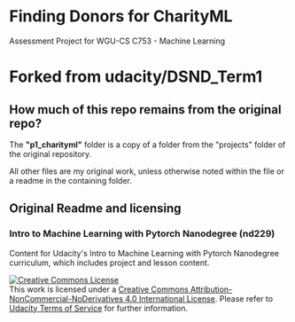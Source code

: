 # Finding Donors for CharityML

Assessment Project for WGU-CS C753 - Machine Learning

# Forked from udacity/DSND_Term1

## How much of this repo remains from the original repo?

The **"p1_charityml"** folder is a copy of a folder from the "projects" folder of the original repository.

All other files are my original work, unless otherwise noted within the file or a readme in the containing folder.

## Original Readme and licensing

### Intro to Machine Learning with Pytorch Nanodegree (nd229)

 Content for Udacity's Intro to Machine Learning with Pytorch Nanodegree curriculum, which includes project and lesson content.

 <a rel="license" href="http://creativecommons.org/licenses/by-nc-nd/4.0/"><img alt="Creative Commons License" style="border-width:0" src="https://i.creativecommons.org/l/by-nc-nd/4.0/88x31.png" /></a><br />This work is licensed under a <a rel="license" href="http://creativecommons.org/licenses/by-nc-nd/4.0/">Creative Commons Attribution-NonCommercial-NoDerivatives 4.0 International License</a>. Please refer to [Udacity Terms of Service](https://www.udacity.com/legal) for further information.
